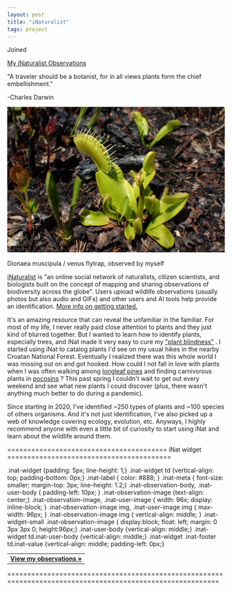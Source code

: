 ```yaml
---
layout: post
title: "iNaturalist"
tags: project
---
```


 Joined





[My iNaturalist Observations](https://www.inaturalist.org/observations?order_by=observed_on&place_id=any&subview=grid&user_id=autrpy&verifiable=any)

 "A traveler should be a botanist, for in all views plants form the chief embellishment."
   

 -Charles Darwin








![venus fly trap](/assets/images/202004171208.jpg)

 Dionaea muscipula / venus flytrap, observed by myself
 

  


[iNaturalist](https://en.wikipedia.org/wiki/INaturalist) 
 is "an online social network of naturalists, citizen scientists, and biologists built on the concept of mapping and sharing observations of biodiversity across the globe". Users upload wildlife observations (usually photos but also audio and GIFs) and other users and AI tools help provide an identification.
 [More info on getting started.](https://www.inaturalist.org/pages/getting+started) 




 It's an amazing resource that can reveal the unfamiliar in the familiar. For most of my life, I never really paid close attention to plants and they just kind of blurred together. But I wanted to learn how to identify plants, especially trees, and iNat made it very easy to cure my
 ["plant blindness"](https://en.wikipedia.org/wiki/Plant_blindness) 
 . I started using iNat to catalog plants I'd see on my usual hikes in the nearby Croatan National Forest. Eventually I realized there was this whole world I was missing out on and got hooked. How could I not fall in love with plants when I was often walking among
 [longleaf pines](https://en.wikipedia.org/wiki/Flatwoods) 
 and finding carnivorous plants in
 [pocosins](https://en.wikipedia.org/wiki/Pocosin) 
 ? This past spring I couldn't wait to get out every weekend and see what new plants I could discover (plus, there wasn't anything much better to do during a pandemic).




 Since starting in 2020, I've identified ~250 types of plants and ~100 species of others organisms. And it's not just identification, I've also picked up a web of knowledge covering ecology, evolution, etc. Anyways, I highly recommend anyone with even a little bit of curiosity to start using iNat and learn about the wildlife around them.



======================================== iNat widget =========================================

 .inat-widget {padding: 5px; line-height: 1;}
.inat-widget td {vertical-align: top; padding-bottom: 0px;}
.inat-label { color: #888; }
.inat-meta { font-size: smaller; margin-top: 3px; line-height: 1.2;}
.inat-observation-body, .inat-user-body { padding-left: 10px; }
.inat-observation-image {text-align: center;}
.inat-observation-image, .inat-user-image { width: 96x; display: inline-block; }
.inat-observation-image img, .inat-user-image img { max-width: 96px; }
.inat-observation-image img { vertical-align: middle; }
.inat-widget-small .inat-observation-image { display:block; float: left; margin: 0 3px 3px 0; height:96px;}
.inat-user-body {vertical-align: middle;}
.inat-widget td.inat-user-body {vertical-align: middle;}
.inat-widget .inat-footer td.inat-value {vertical-align: middle; padding-left: 0px;}




|  |
| --- |
| **[View my observations »](https://www.inaturalist.org/observations?order_by=observed_on&place_id=any&subview=grid&user_id=autrpy&verifiable=any)** |





===========================================================================================================
